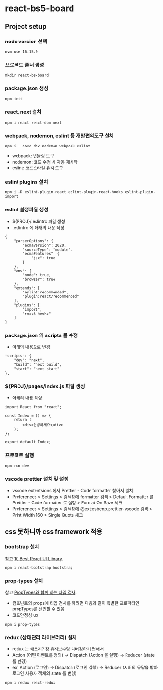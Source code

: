 # react-bs5-board

## Project setup

### node version 선택

```
nvm use 16.15.0
```

### 프로젝트 폴더 생성

```
mkdir react-bs-board
```

### package.json 생성

```
npm init
```

### react, next 설치

```
npm i react react-dom next
```

### webpack, nodemon, eslint 등 개발편의도구 설치

```
npm i --save-dev nodemon webpack eslint
```

- webpack: 번들링 도구
- nodemon: 코드 수정 시 자동 재시작
- eslint: 코드스타일 유지 도구

### eslint plugins 설치

```
npm i -D eslint-plugin-react eslint-plugin-react-hooks eslint-plugin-import
```

### eslint 설정파일 생성

- ${PROJ}/.eslintrc 파일 생성
- .eslintrc 에 아래의 내용 작성

```
{
    "parserOptions": {
        "ecmaVersion": 2020,
        "sourceType": "module",
        "ecmaFeatures": {
            "jsx": true
        }
    },
    "env": {
        "node": true,
        "browser": true
    },
    "extends": [
        "eslint:recommended",
        "plugin:react/recommended"
    ],
    "plugins": [
        "import",
        "react-hooks"
    ]
}
```

### package.json 의 scripts 를 수정

- 아래의 내용으로 변경

```
"scripts": {
    "dev": "next",
    "build": "next build",
    "start": "next start"
},
```

### ${PROJ}/pages/index.js 파일 생성

- 아래의 내용 작성

```
import React from "react";

const Index = () => {
    return (
        <div>안녕하세요</div>
    );
};

export default Index;
```

### 프로젝트 실행

```
npm run dev
```

### vscode prettier 설치 및 설정

- vscode extentsions 에서 Prettier - Code formatter 찾아서 설치
- Preferences > Settings > 검색창에 formatter 검색 > Default Formatter 를 Prettier - Code formatter 로 설정 > Format On Save 체크
- Preferences > Settings > 검색창에 @ext:esbenp.prettier-vscode 검색 > Print Width 160 > Single Quote 체크

## css 못하니까 css framework 적용

### bootstrap 설치

참고 [10 Best React UI Library](https://usecode.pw/10-best-react-ui-library/).

```
npm i react-bootstrap bootstrap
```

### prop-types 설치

참고 [PropTypes와 함께 하는 타입 검사](https://ko.reactjs.org/docs/typechecking-with-proptypes.html).

- 컴포넌트의 props에 타입 검사를 하려면 다음과 같이 특별한 프로퍼티인 propTypes를 선언할 수 있음
- 코드안정성 up

```
npm i prop-types
```

### redux (상태관리 라이브러리) 설치

- redux 는 왜쓰지? 걍 유지보수랑 디버깅하기 편해서
- Action (어떤 이벤트를 정의) -> Dispatch (Action 을 실행) -> Reducer (state 를 변경)
- ex) Action (로그인) -> Dispatch (로그인 실행) -> Reducer (서버의 응답을 받아 로그인 사용자 객체의 state 를 변경)

```
npm i redux react-redux
```
